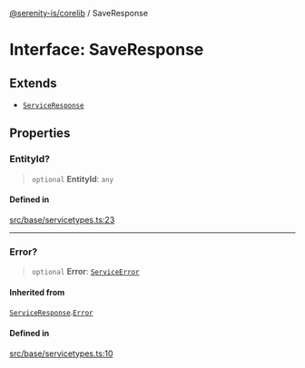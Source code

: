 [@serenity-is/corelib](../README.md) / SaveResponse

# Interface: SaveResponse

## Extends

- [`ServiceResponse`](ServiceResponse.md)

## Properties

### EntityId?

> `optional` **EntityId**: `any`

#### Defined in

[src/base/servicetypes.ts:23](https://github.com/serenity-is/serenity/blob/master/packages/corelib/src/base/servicetypes.ts#L23)

***

### Error?

> `optional` **Error**: [`ServiceError`](ServiceError.md)

#### Inherited from

[`ServiceResponse`](ServiceResponse.md).[`Error`](ServiceResponse.md#error)

#### Defined in

[src/base/servicetypes.ts:10](https://github.com/serenity-is/serenity/blob/master/packages/corelib/src/base/servicetypes.ts#L10)
